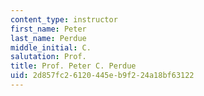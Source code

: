 ```yaml
---
content_type: instructor
first_name: Peter
last_name: Perdue
middle_initial: C.
salutation: Prof.
title: Prof. Peter C. Perdue
uid: 2d857fc2-6120-445e-b9f2-24a18bf63122
---
```

